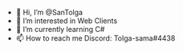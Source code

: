 - 👋 Hi, I’m @SanTolga
- 👀 I’m interested in Web Clients
- 🌱 I’m currently learning C#
- 📫 How to reach me Discord: Tolga-sama#4438

<!---
SanTolga/SanTolga is a ✨ special ✨ repository because its `README.md` (this file) appears on your GitHub profile.
You can click the Preview link to take a look at your changes.
--->
